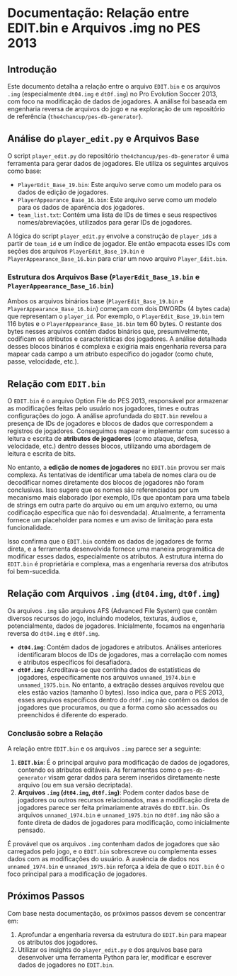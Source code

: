 # Documentação: Relação entre EDIT.bin e Arquivos .img no PES 2013

## Introdução

Este documento detalha a relação entre o arquivo `EDIT.bin` e os arquivos `.img` (especialmente `dt04.img` e `dt0f.img`) no Pro Evolution Soccer 2013, com foco na modificação de dados de jogadores. A análise foi baseada em engenharia reversa de arquivos do jogo e na exploração de um repositório de referência (`the4chancup/pes-db-generator`).

## Análise do `player_edit.py` e Arquivos Base

O script `player_edit.py` do repositório `the4chancup/pes-db-generator` é uma ferramenta para gerar dados de jogadores. Ele utiliza os seguintes arquivos como base:

*   `PlayerEdit_Base_19.bin`: Este arquivo serve como um modelo para os dados de edição de jogadores.
*   `PlayerAppearance_Base_16.bin`: Este arquivo serve como um modelo para os dados de aparência dos jogadores.
*   `team_list.txt`: Contém uma lista de IDs de times e seus respectivos nomes/abreviações, utilizados para gerar IDs de jogadores.

A lógica do script `player_edit.py` envolve a construção de `player_id`s a partir de `team_id` e um índice de jogador. Ele então empacota esses IDs com seções dos arquivos `PlayerEdit_Base_19.bin` e `PlayerAppearance_Base_16.bin` para criar um novo arquivo `Player_Edit.bin`.

### Estrutura dos Arquivos Base (`PlayerEdit_Base_19.bin` e `PlayerAppearance_Base_16.bin`)

Ambos os arquivos binários base (`PlayerEdit_Base_19.bin` e `PlayerAppearance_Base_16.bin`) começam com dois DWORDs (4 bytes cada) que representam o `player_id`. Por exemplo, o `PlayerEdit_Base_19.bin` tem 116 bytes e o `PlayerAppearance_Base_16.bin` tem 60 bytes. O restante dos bytes nesses arquivos contém dados binários que, presumivelmente, codificam os atributos e características dos jogadores. A análise detalhada desses blocos binários é complexa e exigiria mais engenharia reversa para mapear cada campo a um atributo específico do jogador (como chute, passe, velocidade, etc.).

## Relação com `EDIT.bin`

O `EDIT.bin` é o arquivo Option File do PES 2013, responsável por armazenar as modificações feitas pelo usuário nos jogadores, times e outras configurações do jogo. A análise aprofundada do `EDIT.bin` revelou a presença de IDs de jogadores e blocos de dados que correspondem a registros de jogadores. Conseguimos mapear e implementar com sucesso a leitura e escrita de **atributos de jogadores** (como ataque, defesa, velocidade, etc.) dentro desses blocos, utilizando uma abordagem de leitura e escrita de bits.

No entanto, a **edição de nomes de jogadores** no `EDIT.bin` provou ser mais complexa. As tentativas de identificar uma tabela de nomes clara ou de decodificar nomes diretamente dos blocos de jogadores não foram conclusivas. Isso sugere que os nomes são referenciados por um mecanismo mais elaborado (por exemplo, IDs que apontam para uma tabela de strings em outra parte do arquivo ou em um arquivo externo, ou uma codificação específica que não foi desvendada). Atualmente, a ferramenta fornece um placeholder para nomes e um aviso de limitação para esta funcionalidade.

Isso confirma que o `EDIT.bin` contém os dados de jogadores de forma direta, e a ferramenta desenvolvida fornece uma maneira programática de modificar esses dados, especialmente os atributos. A estrutura interna do `EDIT.bin` é proprietária e complexa, mas a engenharia reversa dos atributos foi bem-sucedida.

## Relação com Arquivos `.img` (`dt04.img`, `dt0f.img`)

Os arquivos `.img` são arquivos AFS (Advanced File System) que contêm diversos recursos do jogo, incluindo modelos, texturas, áudios e, potencialmente, dados de jogadores. Inicialmente, focamos na engenharia reversa do `dt04.img` e `dt0f.img`.

*   **`dt04.img`**: Contém dados de jogadores e atributos. Análises anteriores identificaram blocos de IDs de jogadores, mas a correlação com nomes e atributos específicos foi desafiadora.
*   **`dt0f.img`**: Acreditava-se que continha dados de estatísticas de jogadores, especificamente nos arquivos `unnamed_1974.bin` e `unnamed_1975.bin`. No entanto, a extração desses arquivos revelou que eles estão vazios (tamanho 0 bytes). Isso indica que, para o PES 2013, esses arquivos específicos dentro do `dt0f.img` não contêm os dados de jogadores que procuramos, ou que a forma como são acessados ou preenchidos é diferente do esperado.

### Conclusão sobre a Relação

A relação entre `EDIT.bin` e os arquivos `.img` parece ser a seguinte:

1.  **`EDIT.bin`**: É o principal arquivo para modificação de dados de jogadores, contendo os atributos editáveis. As ferramentas como o `pes-db-generator` visam gerar dados para serem inseridos diretamente neste arquivo (ou em sua versão decriptada).
2.  **Arquivos `.img` (`dt04.img`, `dt0f.img`)**: Podem conter dados base de jogadores ou outros recursos relacionados, mas a modificação direta de jogadores parece ser feita primariamente através do `EDIT.bin`. Os arquivos `unnamed_1974.bin` e `unnamed_1975.bin` no `dt0f.img` não são a fonte direta de dados de jogadores para modificação, como inicialmente pensado.

É provável que os arquivos `.img` contenham dados de jogadores que são carregados pelo jogo, e o `EDIT.bin` sobrescreve ou complementa esses dados com as modificações do usuário. A ausência de dados nos `unnamed_1974.bin` e `unnamed_1975.bin` reforça a ideia de que o `EDIT.bin` é o foco principal para a modificação de jogadores.

## Próximos Passos

Com base nesta documentação, os próximos passos devem se concentrar em:

1.  Aprofundar a engenharia reversa da estrutura do `EDIT.bin` para mapear os atributos dos jogadores.
2.  Utilizar os insights do `player_edit.py` e dos arquivos base para desenvolver uma ferramenta Python para ler, modificar e escrever dados de jogadores no `EDIT.bin`.

